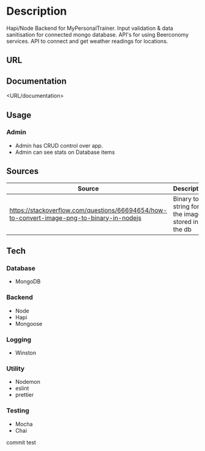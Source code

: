 # **Description**

Hapi/Node Backend for MyPersonalTrainer. Input validation & data sanitisation for connected mongo database.
API's for using Beerconomy services. API to connect and get weather readings for locations.

## **URL**
<URL>

## **Documentation**
<URL/documentation>

## **Usage**

### Admin

- Admin has CRUD control over app.
- Admin can see stats on Database items

## Sources

| Source                                                                                      | Description                                      |
| ------------------------------------------------------------------------------------------- | ------------------------------------------------ |
| <https://stackoverflow.com/questions/66694654/how-to-convert-image-png-to-binary-in-nodejs> | Binary to string for the images stored in the db |


## **Tech**

### **Database**

- MongoDB

### **Backend**

- Node
- Hapi
- Mongoose

### **Logging**

- Winston

### **Utility**

- Nodemon
- eslint
- prettier

### **Testing**

- Mocha
- Chai

commit test